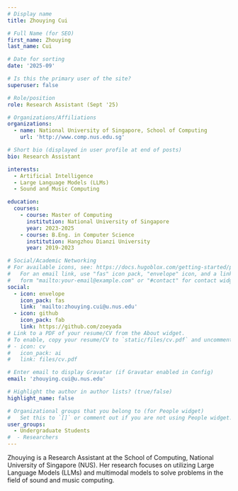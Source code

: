 ```yaml
---
# Display name
title: Zhouying Cui

# Full Name (for SEO)
first_name: Zhouying
last_name: Cui

# Date for sorting
date: '2025-09'

# Is this the primary user of the site?
superuser: false

# Role/position
role: Research Assistant (Sept '25)

# Organizations/Affiliations
organizations:
  - name: National University of Singapore, School of Computing
    url: 'http://www.comp.nus.edu.sg'

# Short bio (displayed in user profile at end of posts)
bio: Research Assistant

interests:
  - Artificial Intelligence  
  - Large Language Models (LLMs)
  - Sound and Music Computing 

education:
  courses:
    - course: Master of Computing
      institution: National University of Singapore
      year: 2023-2025
    - course: B.Eng. in Computer Science
      institution: Hangzhou Dianzi University
      year: 2019-2023

# Social/Academic Networking
# For available icons, see: https://docs.hugoblox.com/getting-started/page-builder/#icons
#   For an email link, use "fas" icon pack, "envelope" icon, and a link in the
#   form "mailto:your-email@example.com" or "#contact" for contact widget.
social:
  - icon: envelope
    icon_pack: fas
    link: 'mailto:zhouying.cui@u.nus.edu'
  - icon: github
    icon_pack: fab
    link: https://github.com/zoeyada
# Link to a PDF of your resume/CV from the About widget.
# To enable, copy your resume/CV to `static/files/cv.pdf` and uncomment the lines below.
# - icon: cv
#   icon_pack: ai
#   link: files/cv.pdf

# Enter email to display Gravatar (if Gravatar enabled in Config)
email: 'zhouying.cui@u.nus.edu'

# Highlight the author in author lists? (true/false)
highlight_name: false

# Organizational groups that you belong to (for People widget)
#   Set this to `[]` or comment out if you are not using People widget.
user_groups:
  - Undergraduate Students
#  - Researchers
---
```


Zhouying is a Research Assistant at the School of Computing, National University of Singapore (NUS). Her research focuses on utilizing Large Language Models (LLMs) and multimodal models to solve problems in the field of sound and music computing.
